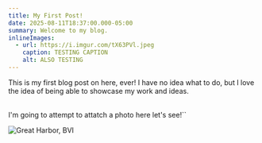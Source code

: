 ```yaml
---
title: My First Post!
date: 2025-08-11T18:37:00.000-05:00
summary: Welcome to my blog.
inlineImages:
  - url: https://i.imgur.com/tX63PVl.jpeg
    caption: TESTING CAPTION
    alt: ALSO TESTING
---
```

This is my first blog post on here, ever! I have no idea what to do, but I love the idea of being able to showcase my work and ideas.

\
I'm going to attempt to attatch a photo here let's see!``

![Great Harbor, BVI](https://i.imgur.com/tX63PVl.jpeg "A photo from our drone overlooking Great Harbor, BVI. On the other side of that peninsula is Soggy Dollar Bar!")
